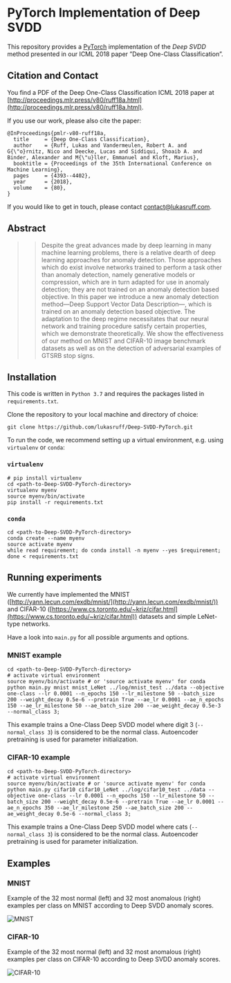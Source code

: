 # PyTorch Implementation of Deep SVDD
This repository provides a [PyTorch](https://pytorch.org/) implementation of the *Deep SVDD* method presented in our
ICML 2018 paper ”Deep One-Class Classification”.


## Citation and Contact
You find a PDF of the Deep One-Class Classification ICML 2018 paper at 
[http://proceedings.mlr.press/v80/ruff18a.html](http://proceedings.mlr.press/v80/ruff18a.html).

If you use our work, please also cite the paper:
```
@InProceedings{pmlr-v80-ruff18a,
  title     = {Deep One-Class Classification},
  author    = {Ruff, Lukas and Vandermeulen, Robert A. and G{\"o}rnitz, Nico and Deecke, Lucas and Siddiqui, Shoaib A. and Binder, Alexander and M{\"u}ller, Emmanuel and Kloft, Marius},
  booktitle = {Proceedings of the 35th International Conference on Machine Learning},
  pages     = {4393--4402},
  year      = {2018},
  volume    = {80},
}
```

If you would like to get in touch, please contact [contact@lukasruff.com](mailto:contact@lukasruff.com).


## Abstract
> > Despite the great advances made by deep learning in many machine learning problems, there is a relative dearth of 
> > deep learning approaches for anomaly detection. Those approaches which do exist involve networks trained to perform 
> > a task other than anomaly detection, namely generative models or compression, which are in turn adapted for use in 
> > anomaly detection; they are not trained on an anomaly detection based objective. In this paper we introduce a new 
> > anomaly detection method—Deep Support Vector Data Description—, which is trained on an anomaly detection based
> > objective. The adaptation to the deep regime necessitates that our neural network and training procedure satisfy 
> > certain properties, which we demonstrate theoretically. We show the effectiveness of our method on MNIST and
> > CIFAR-10 image benchmark datasets as well as on the detection of adversarial examples of GTSRB stop signs.


## Installation
This code is written in `Python 3.7` and requires the packages listed in `requirements.txt`.

Clone the repository to your local machine and directory of choice:
```
git clone https://github.com/lukasruff/Deep-SVDD-PyTorch.git
```

To run the code, we recommend setting up a virtual environment, e.g. using `virtualenv` or `conda`:

### `virtualenv`
```
# pip install virtualenv
cd <path-to-Deep-SVDD-PyTorch-directory>
virtualenv myenv
source myenv/bin/activate
pip install -r requirements.txt
```

### `conda`
```
cd <path-to-Deep-SVDD-PyTorch-directory>
conda create --name myenv
source activate myenv
while read requirement; do conda install -n myenv --yes $requirement; done < requirements.txt
```


## Running experiments

We currently have implemented the MNIST ([http://yann.lecun.com/exdb/mnist/](http://yann.lecun.com/exdb/mnist/)) and 
CIFAR-10 ([https://www.cs.toronto.edu/~kriz/cifar.html](https://www.cs.toronto.edu/~kriz/cifar.html)) datasets and 
simple LeNet-type networks.

Have a look into `main.py` for all possible arguments and options.

### MNIST example
```
cd <path-to-Deep-SVDD-PyTorch-directory>
# activate virtual environment
source myenv/bin/activate # or 'source activate myenv' for conda
python main.py mnist mnist_LeNet ../log/mnist_test ../data --objective one-class --lr 0.0001 --n_epochs 150 --lr_milestone 50 --batch_size 200 --weight_decay 0.5e-6 --pretrain True --ae_lr 0.0001 --ae_n_epochs 150 --ae_lr_milestone 50 --ae_batch_size 200 --ae_weight_decay 0.5e-3 --normal_class 3;
```
This example trains a One-Class Deep SVDD model where digit 3 (`--normal_class 3`) is considered to be the normal class. Autoencoder
pretraining is used for parameter initialization.

### CIFAR-10 example
```
cd <path-to-Deep-SVDD-PyTorch-directory>
# activate virtual environment
source myenv/bin/activate # or 'source activate myenv' for conda
python main.py cifar10 cifar10_LeNet ../log/cifar10_test ../data --objective one-class --lr 0.0001 --n_epochs 150 --lr_milestone 50 --batch_size 200 --weight_decay 0.5e-6 --pretrain True --ae_lr 0.0001 --ae_n_epochs 350 --ae_lr_milestone 250 --ae_batch_size 200 --ae_weight_decay 0.5e-6 --normal_class 3;
```
This example trains a One-Class Deep SVDD model where cats (`--normal_class 3`) is considered to be the normal class. 
Autoencoder pretraining is used for parameter initialization.


## Examples

### MNIST
Example of the 32 most normal (left) and 32 most anomalous (right) examples per class on MNIST according to Deep SVDD 
anomaly scores.

![MNIST](imgs/mnist.png?raw=true "MNIST")

### CIFAR-10
Example of the 32 most normal (left) and 32 most anomalous (right) examples per class on CIFAR-10 according to Deep SVDD 
anomaly scores.

![CIFAR-10](imgs/cifar10.png?raw=true "CIFAR-10")
